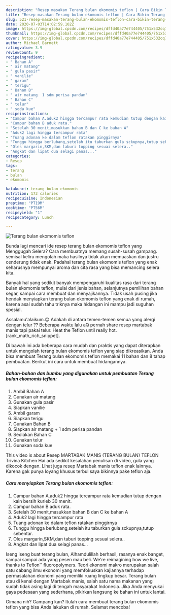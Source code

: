 ```yaml
---
description: "Resep masakan Terang bulan ekomomis teflon | Cara Bikin Terang bulan ekomomis teflon Yang Enak Dan Lezat"
title: "Resep masakan Terang bulan ekomomis teflon | Cara Bikin Terang bulan ekomomis teflon Yang Enak Dan Lezat"
slug: 521-resep-masakan-terang-bulan-ekomomis-teflon-cara-bikin-terang-bulan-ekomomis-teflon-yang-enak-dan-lezat
date: 2020-07-03T14:02:59.102Z
image: https://img-global.cpcdn.com/recipes/dffd40a77e744405/751x532cq70/terang-bulan-ekomomis-teflon-foto-resep-utama.jpg
thumbnail: https://img-global.cpcdn.com/recipes/dffd40a77e744405/751x532cq70/terang-bulan-ekomomis-teflon-foto-resep-utama.jpg
cover: https://img-global.cpcdn.com/recipes/dffd40a77e744405/751x532cq70/terang-bulan-ekomomis-teflon-foto-resep-utama.jpg
author: Michael Barnett
ratingvalue: 3.9
reviewcount: 9
recipeingredient:
- " Bahan A"
- " air matang"
- " gula pasir"
- " vanilie"
- " garam"
- " terigu"
- " Bahan B"
- " air matang  1 sdm perisa pandan"
- " Bahan C"
- " telur"
- " soda kue"
recipeinstructions:
- "Campur bahan A.aduk2 hingga tercampur rata kemudian tutup dengan kain bersih kurleb 30 menit."
- "Campur bahan B aduk rata."
- "Setelah 30 menit,masukkan bahan B dan C ke bahan A"
- "Aduk2 lagi hingga tercampur rata"
- "Tuang adonan ke dalam teflon ratakan pinggirnya"
- "Tunggu hingga berlubang,setelah itu taburkan gula sckupnya,tutup sebentar."
- "Oles margarin,SKM,dan taburi topping sesuai selera.."
- "Angkat dan lipat dua selagi panas..."
categories:
- Resep
tags:
- terang
- bulan
- ekomomis

katakunci: terang bulan ekomomis 
nutrition: 173 calories
recipecuisine: Indonesian
preptime: "PT19M"
cooktime: "PT56M"
recipeyield: "1"
recipecategory: Lunch

---
```



![Terang bulan ekomomis teflon](https://img-global.cpcdn.com/recipes/dffd40a77e744405/751x532cq70/terang-bulan-ekomomis-teflon-foto-resep-utama.jpg)

Bunda lagi mencari ide resep terang bulan ekomomis teflon yang Menggugah Selera? Cara membuatnya memang susah-susah gampang. semisal keliru mengolah maka hasilnya tidak akan memuaskan dan justru cenderung tidak enak. Padahal terang bulan ekomomis teflon yang enak seharusnya mempunyai aroma dan cita rasa yang bisa memancing selera kita.

Banyak hal yang sedikit banyak mempengaruhi kualitas rasa dari terang bulan ekomomis teflon, mulai dari jenis bahan, selanjutnya pemilihan bahan segar, sampai cara membuat dan menyajikannya. Tidak usah pusing jika hendak menyiapkan terang bulan ekomomis teflon yang enak di rumah, karena asal sudah tahu triknya maka hidangan ini mampu jadi suguhan spesial.

Assalamu&#39;alaikum.😊 Adakah di antara temen-temen semua yang alergi dengan telur ?? Beberapa waktu lalu aQ pernah share resep martabak manis tapi pakai telur. Heat the Teflon until really hot. [rank_math_rich_snippet].


Di bawah ini ada beberapa cara mudah dan praktis yang dapat diterapkan untuk mengolah terang bulan ekomomis teflon yang siap dikreasikan. Anda bisa membuat Terang bulan ekomomis teflon memakai 11 bahan dan 8 tahap pembuatan. Berikut ini cara untuk membuat hidangannya.

<!--inarticleads1-->

##### Bahan-bahan dan bumbu yang digunakan untuk pembuatan Terang bulan ekomomis teflon:

1. Ambil  Bahan A
1. Gunakan  air matang
1. Gunakan  gula pasir
1. Siapkan  vanilie
1. Ambil  garam
1. Siapkan  terigu
1. Gunakan  Bahan B
1. Siapkan  air matang + 1 sdm perisa pandan
1. Sediakan  Bahan C
1. Gunakan  telur
1. Gunakan  soda kue


This video is about Resep MARTABAK MANIS (TERANG BULAN) TEFLON Trivina Kitchen Hai.ada sedikit kesalahan penulisan di video, gula yang dikocok dengan. Lihat juga resep Martabak manis teflon enak lainnya. Karena gak punya loyang khusus terbul saya bikinnya pake teflon aja. 

<!--inarticleads2-->

##### Cara menyiapkan Terang bulan ekomomis teflon:

1. Campur bahan A.aduk2 hingga tercampur rata kemudian tutup dengan kain bersih kurleb 30 menit.
1. Campur bahan B aduk rata.
1. Setelah 30 menit,masukkan bahan B dan C ke bahan A
1. Aduk2 lagi hingga tercampur rata
1. Tuang adonan ke dalam teflon ratakan pinggirnya
1. Tunggu hingga berlubang,setelah itu taburkan gula sckupnya,tutup sebentar.
1. Oles margarin,SKM,dan taburi topping sesuai selera..
1. Angkat dan lipat dua selagi panas...


Iseng iseng buat terang bulan, Alhamdulillah berhasil, rasanya enak banget, sampai sampai ada yang pesen mau beli. We&#39;re reimagining how we live, thanks to Teflon™ fluoropolymers. Teori ekonomi makro merupakan salah satu cabang ilmu ekonomi yang memfokuskan kajiannya terhadap permasalahan ekonomi yang memliki ruang lingkup besar. Terang bulan atau di kenal dengan Martabak manis, salah satu nama makanan yang sudah tidak asing lagi di tengah masyarakat Indonesia. Jika Anda menyukai gaya pedesaan yang sederhana, pikirkan langsung ke bahan ini untuk lantai. 

Gimana nih? Gampang kan? Itulah cara membuat terang bulan ekomomis teflon yang bisa Anda lakukan di rumah. Selamat mencoba!
